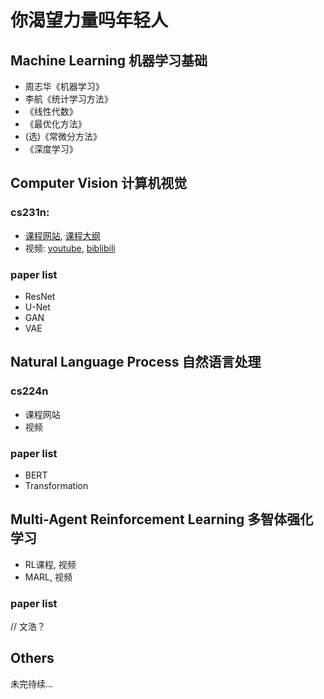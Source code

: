 # 你渴望力量吗年轻人

## Machine Learning 机器学习基础

- 周志华《机器学习》
- 李航《统计学习方法》
- 《线性代数》
- 《最优化方法》
- (选)《常微分方法》
- 《深度学习》

## Computer Vision 计算机视觉

### cs231n: 

- [课程网站](http://cs231n.stanford.edu/), [课程大纲](http://cs231n.stanford.edu/syllabus.html)
- 视频: [youtube](https://www.youtube.com/watch?v=vT1JzLTH4G4&list=RDCMUCdKG2JnvPu6mY1NDXYFfN0g&start_radio=1&t=4), [biblibili](https://www.bilibili.com/video/BV1Dx411n7UE)

### paper list

- ResNet
- U-Net
- GAN
- VAE

## Natural Language Process 自然语言处理

### cs224n

- 课程网站
- 视频

### paper list

- BERT
- Transformation

## Multi-Agent Reinforcement Learning 多智体强化学习

- RL课程, 视频
- MARL, 视频

### paper list

// 文浩？

## Others

未完待续...